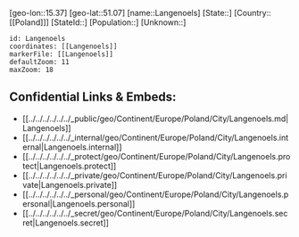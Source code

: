 ﻿---
location: [51.07,15.37]
mapzoom: [7,12] 
mapmarker: city 
type: City
tags:
- geo/City


SpocWebEntityId: 31836
isDeleted: false
confidential: public

---
[geo-lon::15.37]
[geo-lat::51.07]
[name::Langenoels]
[State::]
[Country::[[Poland]]]
[StateId::]
[Population::]
[Unknown::]


```leaflet
id: Langenoels
coordinates: [[Langenoels]]
markerFile: [[Langenoels]]
defaultZoom: 11 
maxZoom: 18
```


## Confidential Links & Embeds: 
- [[../../../../../../_public/geo/Continent/Europe/Poland/City/Langenoels.md|Langenoels]] 
- [[../../../../../../_internal/geo/Continent/Europe/Poland/City/Langenoels.internal|Langenoels.internal]] 
- [[../../../../../../_protect/geo/Continent/Europe/Poland/City/Langenoels.protect|Langenoels.protect]] 
- [[../../../../../../_private/geo/Continent/Europe/Poland/City/Langenoels.private|Langenoels.private]] 
- [[../../../../../../_personal/geo/Continent/Europe/Poland/City/Langenoels.personal|Langenoels.personal]] 
- [[../../../../../../_secret/geo/Continent/Europe/Poland/City/Langenoels.secret|Langenoels.secret]] 
